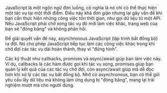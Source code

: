 JavaScript là một ngôn ngữ đơn luồng, có nghĩa là nó chỉ có thể thực hiện một tác vụ tại một thời điểm. Điều này khá đơn giản nhưng lại gây vấn đề khi bạn cần thực hiện những công việc tốn thời gian, như gọi dữ liệu từ một API. Nếu JavaScript phải chờ xong tác vụ đó mới làm việc khác, trang web của bạn sẽ "đóng băng" và không phản hồi.

Để giải quyết vấn đề này, asynchronous JavaScript (lập trình bất đồng bộ) ra đời. Nó cho phép JavaScript tiếp tục làm các công việc khác trong khi chờ đợi các tác vụ dài hoàn thành, thay vì "đứng hình".

Các kỹ thuật như callbacks, promises và async/await giúp bạn làm việc này. Ví dụ, callbacks là các hàm được gọi khi tác vụ xong, promises giúp bạn quản lý kết quả của các tác vụ chờ đợi, còn async/await giúp mã dễ đọc hơn khi xử lý các tác vụ bất đồng bộ. Nhờ có asynchronous, bạn có thể gửi yêu cầu lấy dữ liệu mà không làm ứng dụng bị "đóng băng", mang lại trải nghiệm mượt mà cho người dùng.
